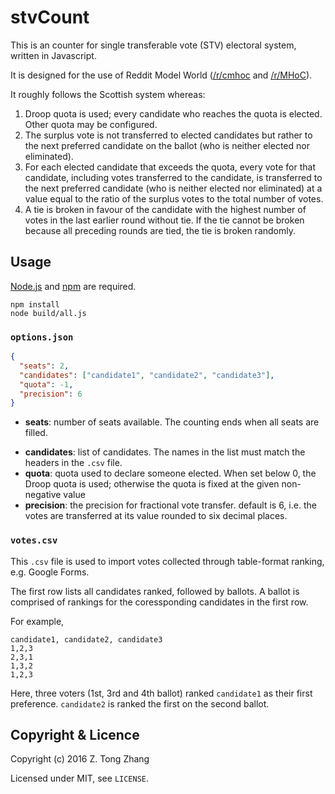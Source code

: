 stvCount
========
This is an counter for single transferable vote (STV) electoral system, written
in Javascript.

It is designed for the use of Reddit Model World
([/r/cmhoc](https://reddit.com/r/cmhoc) and
[/r/MHoC](https://reddit.com/r/mhoc)).

It roughly follows the Scottish system whereas:

1. Droop quota is used; every candidate who reaches the quota is elected. Other
quota may be configured.
2. The surplus vote is not transferred to elected candidates but rather to the
next preferred candidate on the ballot (who is neither elected nor eliminated).
3. For each elected candidate that exceeds the quota, every vote for that
candidate, including votes transferred to the candidate, is transferred to the
next preferred candidate (who is neither elected nor eliminated) at a value
equal to the ratio of the surplus votes to the total number of votes.
4. A tie is broken in favour of the candidate with the highest number of votes
in the last earlier round without tie. If the tie cannot be broken because all
preceding rounds are tied, the tie is broken randomly.

Usage
-------
[Node.js](https://nodejs.org/) and [npm](https://www.npmjs.com/) are required.

```
npm install
node build/all.js
```

### `options.json`
``` json
{
  "seats": 2,
  "candidates": ["candidate1", "candidate2", "candidate3"],
  "quota": -1,
  "precision": 6
}
```
* **seats**: number of seats available. The counting ends when all seats are
filled.
- **candidates**: list of candidates. The names in the list must match the
headers in the `.csv` file.
- **quota**: quota used to declare someone elected. When set below 0, the Droop
quota is used; otherwise the quota is fixed at the given non-negative value
- **precision**: the precision for fractional vote transfer. default is 6, i.e.
the votes are transferred at its value rounded to six decimal places.

### `votes.csv`
This `.csv` file is used to import votes collected through table-format ranking,
e.g. Google Forms.

The first row lists all candidates ranked, followed by ballots. A ballot is
comprised of rankings for the coressponding candidates in the first row.

For example,
``` csv
candidate1, candidate2, candidate3
1,2,3
2,3,1
1,3,2
1,2,3
```

Here, three voters (1st, 3rd and 4th ballot) ranked `candidate1` as their first
preference. `candidate2` is ranked the first on the second ballot.


Copyright & Licence
-------
Copyright (c) 2016 Z. Tong Zhang

Licensed under MIT, see `LICENSE`.
